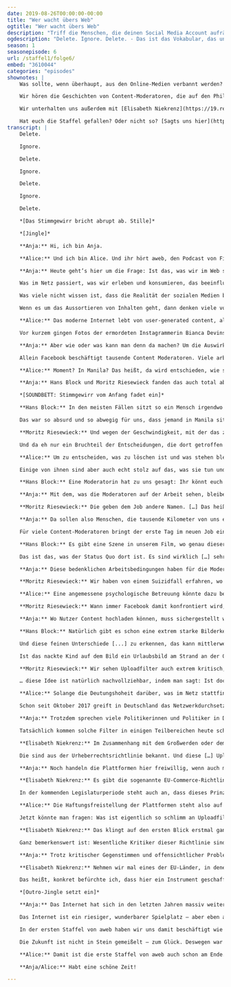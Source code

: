 ```yaml
---
date: 2019-08-26T00:00:00-00:00
title: "Wer wacht übers Web"
ogtitle: "Wer wacht übers Web"
description: "Triff die Menschen, die deinen Social Media Account aufräumen. What? Jetzt das Staffelfinale von aweb hören!"
ogdescription: "Delete. Ignore. Delete. - Das ist das Vokabular, das unsere #digitale Realität bestimmt. Die neue Folge #awebpodcast erkundet die #Schattenindustrie der #ContentModeration, also die Welt hinter Facebook und Co. Jetzt hören!"
season: 1
seasonepisode: 6
url: /staffel1/folge6/
embed: "3610044"
categories: "episodes"
shownotes: |
    Was sollte, wenn überhaupt, aus den Online-Medien verbannt werden? Und wer sollte gewalttätige und explizite Inhalte überprüfen, um zu entscheiden, ob sie für die Öffentlichkeit in Ordnung sind? Tausende von Menschen auf der ganzen Welt arbeiten täglich lange, schwierige Stunden als Content-Moderatoren zur Unterstützung von Websites wie Facebook, Twitter und YouTube. Sie orientieren sich an komplexen und sich verändernden Richtlinien und ihre Arbeit kann zu psychologischen Traumata führen. Aber die Praxis der Inhaltsmoderation wirft auch Fragen nach Zensur und freier Meinungsäußerung im Internet auf.

    Wir hören die Geschichten von Content-Moderatoren, die auf den Philippinen arbeiten, erzählt von den beiden Regisseuren der großartigen Dokumentation [“The Cleaners”](http://www.thecleaners-film.de/#trailer), Hans Block and Moritz Riesewieck.

    Wir unterhalten uns außerdem mit [Elisabeth Niekrenz](https://19.re-publica.com/de/member/20981), politische Referentin bei dem Digitale Gesellschaft e.V, über Regulationen. Und wir reden darüber, wer hier eigentlich was entscheiden kann, soll, darf.

    Hat euch die Staffel gefallen? Oder nicht so? [Sagts uns hier](https://mzl.la/awebumfrage)
transcript: |
    Delete.

    Ignore.

    Delete.

    Ignore.

    Delete.

    Ignore.

    Delete.

    *[Das Stimmgewirr bricht abrupt ab. Stille]*

    *[Jingle]*

    **Anja:** Hi, ich bin Anja.

    **Alice:** Und ich bin Alice. Und ihr hört aweb, den Podcast von Firefox. Hier widmen wir uns den Themen, die das Netz bewegen – denn was das Netz bewegt, das bewegt auch den Rest. Die Grenze zwischen online und offline ist längst Geschichte. Das Virtuelle ist real. Deshalb wollen und müssen wir es ernst nehmen.

    **Anja:** Heute geht’s hier um die Frage: Ist das, was wir im Web sehen, Videos, Social Media Posts und sowas, alles was wir sehen könnten? Und wenn nicht,  wer entscheidet eigentlich, was auf sozialen Medien passieren kann– und was nicht?

    Was im Netz passiert, was wir erleben und konsumieren, das beeinflusst unsere Wahrnehmung vom Rest der Welt. Das Internet ist real, und es schafft Realitäten. Aber: In wessen Realität leben wir da eigentlich? Wer sagt, wo's lang geht und wo nicht? Aktuell sind das neben länderspezifischen Regulationen vor allem auch die großen Plattformen. Wir sprechen vielleicht von unserem Facebook-Konto, unserem Twitter-Account oder unserem Instagram – aber was da erscheinen und bleiben darf, was gesagt werden kann und was unsagbar ist, ist nicht immer so klar. Wir, als diejenigen, die diese Netzwerke mit Leben füllen, haben wenig bis nichts zu sagen. Wir sind nur zu Gast in der digitalen Realität der Plattformen. Und die kann jederzeit und ohne Vorwarnung geändert werden.

    Was viele nicht wissen ist, dass die Realität der sozialen Medien bereits eine gefilterte ist. Ja, heute schon.

    Wenn es um das Aussortieren von Inhalten geht, dann denken viele von euch bestimmt gleich an die Uploadfilter, die im Zuge der EU-Urheberrechtsreform eingeführt werden sollen. Gegen den umstrittenen Artikel 13 der Reform wurde massiv demonstriert. Darüber haben wir auch in unserer ersten Folge, „Das Web wählt mit“, gesprochen. Hört da ruhig nochmal rein, falls das Thema jetzt doch eher neu ist. Tatsächlich ist es aber so, dass zumindest die sozialen Medien schon lange gefiltert werden. Das nennt sich dann Content Moderation.

    **Alice:** Das moderne Internet lebt von user-generated content, also von Bildern, Videos und Texten, die wir hochladen. Die Anzahl der Uploads steigt ständig. Einen Überblick zu behalten ist da nahezu unmöglich. So passiert es auch immer wieder, dass fragwürdige Inhalte im Netz landen, die man nicht sehen will.

    Vor kurzem gingen Fotos der ermordeten Instagrammerin Bianca Devins durchs Netz. Der mutmaßliche Mörder hatte die Bilder offenbar selbst gepostet. Die Fotos der Leiche wurden vielfach geteilt und blieben auch deshalb erschreckend lange online. Selbst die Angehörigen der Ermordeten bekamen die schrecklichen Bilder zu Gesicht. Auf Facebook schrieb Biancas Stiefmutter: „Ich werde für immer diese Bilder im Kopf haben, wenn ich an sie denke. Wenn ich meine Augen schließe, verfolgen sie mich.“

    **Anja:** Aber wie oder was kann man denn da machen? Um die Auswirkungen von schädlichem Nutzerverhalten zu mildern, beschäftigen viele Plattformen sogenannte Content Moderatoren. Manche arbeiten direkt bei der Plattform, andere extern.

    Allein Facebook beschäftigt tausende Content Moderatoren. Viele arbeiten bei Sub-Unternehmen in Manila, der Hauptstadt der Philippinen. Von dort aus sorgen sie dafür, dass wir nicht alles zu Gesicht bekommen, was hochgeladen wird.

    **Alice:** Moment? In Manila? Das heißt, da wird entschieden, wie sich unsere Social Media Realität formt?

    **Anja:** Hans Block und Moritz Riesewieck fanden das auch total abgefahren und haben den absolut empfehlenswerten Dokumentarfilm „The Cleaners“ gemacht. Ihr Film erzählt die Geschichte einer gigantischen Schattenindustrie, in der digitale Zensur und Ideologien das bestimmen, was wir Nutzer von Sozialen Medien als Realität wahrnehmen. Es geht hierbei um viel mehr, als bloße Filterblasen.

    *[SOUNDBETT: Stimmgewirr vom Anfang fadet ein]*

    **Hans Block:** In den meisten Fällen sitzt so ein Mensch irgendwo im 23. Stock irgendwo über der Stadt Manila oder in einem anderen Outsourcing-Hotspot weltweit. Sitzt in einem Großraumbüro, wo diese klassischen Arbeitskabinen drin sind, die man auch so von Call-Centern kennt, und klickt sich den ganzen Tag durch tausende Bilder und Videos unterschiedlicher Art, von […] Hassrede über Pornographie, teils sehr abartige Pornographie […], Terror-Videos, Gewalt-Videos und so weiter, und muss dann immer innerhalb von wenigen Sekunden entscheiden: Darf bleiben, oder muss gelöscht werden. Das nennt sich dann „delete oder ignore“.

    Das war so absurd und so abwegig für uns, dass jemand in Manila sitzend, 10.000 Kilometer entfernt von unserer Heimat, plötzlich darüber entscheidet, was hier in Deutschland ein Hass-Post ist, der gelöscht werden muss, […] oder eben nicht.

    **Moritz Riesewieck:** Und wegen der Geschwindigkeit, mit der das zu bearbeiten ist, greifen die dann auch meist einfach zu Google Translate, haben sie uns erzählt.

    Und da eh nur ein Bruchteil der Entscheidungen, die dort getroffen werden, kontrolliert wird von einem Vorarbeiter oder einer Vorarbeiterin, können die sich das auch erlauben, im Zweifel für die Geschwindigkeit zu entscheiden und dann lieber zu übersetzen durch Google Translate, statt das weiterzuleiten, wie eigentlich das Prozedere sein sollte, an einen language specialist

    **Alice:** Um zu entscheiden, was zu löschen ist und was stehen bleiben darf, bekommen die Moderatoren von den Plattformen oft umfangreiche Regelwerke an die Hand. Die zu verinnerlichen und dann in Sekundenschnelle Entscheidungen treffen zu müssen, ist allerdings keine einfache Aufgabe.

    Einige von ihnen sind aber auch echt stolz auf das, was sie tun und den Beitrag, den sie leisten. Sie sehen sich selbst als eine Art Netzpolizei. Das haben sie jedenfalls den Filmemachern gesagt.

    **Hans Block:** Eine Moderatorin hat zu uns gesagt: Ihr könnt euch gar nicht vorstellen, wie das Internet aussähe, wenn wir nur für ein paar Stunden nicht arbeiten würden. Es wäre eine totale Hölle; es wäre ein totales Chaos, was euch da begegnen würde. […] Das hat uns überrascht, und das musste man auch erstmal begreifen in dem Moment, weil man natürlich sich vorstellen konnte, für einen so geringen Lohn so viele Stunden vor dem Rechner zu sitzen und mit einem Bildermeer voller Horror konfrontiert zu sein jeden Tag – das ist erstmal nur schlimm. Sie suchen sich aber einen Weg und füllen diese Arbeit mit einem Sinn, mit einem Inhalt, und machen das sozusagen als 'ne Art Mission.

    **Anja:** Mit dem, was die Moderatoren auf der Arbeit sehen, bleiben sie allein. Hans und Moritz sagen: Die Content-Moderatoren unterschreiben Schweigepflichtserklärungen, die es ihnen verbieten, selbst mit engsten Angehörigen und Freunden über das Gesehene zu sprechen. Dabei wissen viele Content-Moderatoren anfangs gar nicht, worauf sie sich einlassen. Die Firmen tun nämlich ihr möglichstes, um auch das geheim zu halten.

    **Moritz Riesewieck:** Die geben dem Job andere Namen. […] Das heißt dann oftmals, 'Community Operations Analytic' oder 'Data Analysts' werden diese Leute genannt. Auch bei der Jobausschreibung wird das Ganze noch großzügig umschrieben, was da stattfindet. Das heißt in vielen Fällen wissen die Bewerberinnen und Bewerber um diesen Job gar nicht, worum sie sich bewerben.

    **Anja:** Da sollen also Menschen, die tausende Kilometer von uns entfernt in einer anderen Kultur leben, darüber entscheiden, was wir hier in Europa zu Gesicht bekommen dürfen und was nicht. Das ist doch ein verantwortungsvoller und vor allem auch extrem wichtiger Job. Man sollte meinen, die Plattformen würden alles tun, um die besten Leuten dafür zu rekrutieren und ihnen die beste Ausbildung zuteil werden zu lassen. Stattdessen werden in Manila und anderen Outsourcing-Hotspots Leute auf der Straße angesprochen und mit vagen Versprechen gelockt.

    Für viele Content-Moderatoren bringt der erste Tag im neuen Job ein böses Erwachen. Wenn die Neueinsteiger dann klar sehen, ist es aber oft schon zu spät.

    **Hans Block:** Es gibt eine Szene in unserem Film, wo genau dieser Moment von einer Content-Moderatorin beschrieben wird, wo sie sagt: Und plötzlich habe ich ein Bild gesehen, auf dem ein Kind zu sehen war, dass voller Sperma bespritzt war. Und ich wusste in diesem Moment, ich ertrag' nicht, das zu sehen; ich muss diesen Job verlassen. Und sie ist zittrig zu ihrem Vorarbeiter gegangen und hat gesagt: Ich kann das nicht, ich muss hier weg. Ich ertrage das nicht. Und die einzige Antwort, die sie zu hören bekommen hat war, dass der Teamleiter gesagt hat: Du hast einen Vertrag unterschrieben. Du musst jetzt hier weiter arbeiten. Und dann hat sie das gemacht.

    Das ist das, was der Status Quo dort ist. Es sind wirklich […] sehr, sehr bedenkliche Arbeitsbedingungen.

    **Anja:** Diese bedenklichen Arbeitsbedingungen haben für die Moderatoren schwerwiegende Folgen. Einige entwickeln posttraumatische Belastungsstörungen – so, wie zum Beispiel Soldaten nach einem Kriegseinsatz. Mit diesen Problemen bleiben viele Content-Moderatoren in Manila allein. Das hat in der Vergangenheit schon zu dramatischen Konsequenzen geführt.

    **Moritz Riesewieck:** Wir haben von einem Suizidfall erfahren, wo ein Content Moderator […] spezialisiert war für [...] Suizidtaten. Also self-harm Videos, wo Leute sich selbst verletzten oder sich selbst umbringen, musste der täglich moderieren; hat öfter darum gebeten versetzt zu werden von dieser Position, weil er es nicht mehr ertragen konnte. Dem wurde nicht nachgegeben vom Unternehmen, und schließlich hat er sich selbst erhängt in seiner Wohnung – vor einem Laptop. Und das ist kein Einzelfall, wie uns bestätigt wurde von anderen Moderatoren. Es ist ein wirklich ernstzunehmendes Problem dieser Industrie.

    **Alice:** Eine angemessene psychologische Betreuung könnte dazu beitragen, solche Vorfälle zu verhindern. Wenn es darum geht, eine solche Betreuung für ihre Content-Moderatoren zu stellen, ziehen viele Plattformen sich aber aus der Affäre. So haben das jedenfalls Moritz und Hans am Beispiel von Facebook erlebt.

    **Moritz Riesewieck:** Wann immer Facebook damit konfrontiert wird, dass sie ja psychologische Betreuung gewährleisten müssen für ihre outgesourcten Arbeiterinnen und Arbeiter, wann immer jemand sie darauf anspricht, verkünden sie ja, dass sie die Outsourcing-Partner darauf hingewiesen haben, dass eine solche psychologische Betreuung zu gewährleisten sei. Damit hört dann aber auch die Verantwortlichkeit Facebooks auf. […]

    **Anja:** Wo Nutzer Content hochladen können, muss sichergestellt werden, dass es sich nicht um illegale oder schädliche Inhalte handelt – klar. Für Content-Moderatoren ist der Job aber oft zu viel. Sind automatisierte Uploadfilter also vielleicht doch eine Lösung? Könnte künstliche Intelligenz die menschlichen Moderatoren entlasten? Moritz und Hans haben sich auch mit dieser Frage beschäftigt.

    **Hans Block:** Natürlich gibt es schon eine extrem starke Bilderkennungs-Software, die uns sagen kann: Da befindet sich Blut in dem Bild, da befindet sich ein Panzer in dem Bild, da befindet sich ein Air Strike – also ein Bombeneinschlag – in diesem Bild. Das ist machbar. Doch der Kontext dieses Bildes ist das Entscheidende, denn ein Bild kann zum Beispiel einen Nachrichtenwert haben. Also ein Bombeneinschlag kann sehr wichtig sein zu senden, weil man dann mitkommt: Da, in dieser Region, hat gerade ein Bombeneinschlag […] stattgefunden. Ein Bild kann aber auch als Propaganda-Material – was ganz, ganz ähnlich aussieht – verwendet werden, vom Islamischen Staat beispielsweise.

    Und diese feinen Unterschiede [...] zu erkennen, das kann mittlerweile eine Maschine noch nicht. Dafür bedarf es Menschen, die den Kontext erkennen, die das kontextualisieren, und im Zweifel genau diese sehr, sehr schwammige und graue Zone sich da durch manövrieren von hunderten von Regeln, die sie von Facebook haben, und entscheiden: Ist das jetzt erlaubt oder ist das nicht erlaubt?

    Ist das nackte Kind auf dem Bild ein Urlaubsbild am Strand an der Ostsee im FKK-Bereich, was unbedenklich ist, oder ist es […] ein Kindesmissbrauchs-Video, oder kinderpornographisches Material? Diese feinen Unterschiede muss man als Mensch erkennen; das kann leider eine Maschine noch nicht leisten. Deswegen wird uns dieser Job auch in den nächsten Jahren noch sehr, sehr weiter beschäftigen, weil ja auch die Zahlen von Uploads immer größer werden. […] Das Material, was hochgeladen wird, vermehrt sich ja ungemein, und es braucht immer mehr Leute, die dafür sorgen, dass unsere sozialen Netzwerke – ich benutz' jetzt Anführungsstriche – „hygienisch“ bleiben.

    **Moritz Riesewieck:** Wir sehen Uploadfilter auch extrem kritisch, denn...

    … diese Idee ist natürlich nachvollziehbar, indem man sagt: Ist doch besser, wenn man das gleich rausfischt, als wenn das jetzt schon die Runde gemacht hat. Führt aber ja dazu, dass wir als Öffentlichkeit gar nicht mehr mitbekommen, was alles verschwindet in jeder Sekunde. Wir können ja gar nicht mehr nachvollziehen, welche Firmen welchen Inhalt aus welchen Beweggründen rausgenommen haben.

    **Alice:** Solange die Deutungshoheit darüber, was im Netz stattfinden darf, teilweise bei den Plattformen bleibt, bleiben wir als Nutzer auch beschränkt auf ihre Sicht der Welt. Wir haben kaum eine Möglichkeit, gegen Fehlentscheidungen vorzugehen – und Fehlentscheidungen sind nun mal vorprogrammiert, wenn die Entscheidung "delete or ignore" blitzschnell gefällt werden muss. Und das ist noch der günstigste Fall: Die bestehende Regulation ermöglicht grundsätzlich auch gezielte Zensur. Sollte eine Plattform eines Tages entscheiden, beispielsweise Content aus einer bestimmten politischen Richtung nicht mehr zu zeigen, sind wir der facto machtlos dagegen. Mit wenigen Knopfdrücken können die Plattformen unsere Realität einschneidend beschränken – heute schon.Trotzdem wird das Netz fröhlich weiter reguliert – auch seitens der Politik.

    Schon seit Oktober 2017 greift in Deutschland das Netzwerkdurchsetzungsgesetz. Das reguliert den Umgang mit Hasskriminalität und anderen rechtswidrigen Inhalten auf sozialen Netzwerken. Seitdem müssen die Plattformen es ermöglichen, möglicherweise illegale Inhalte schnell und unkompliziert zu melden. Vor allem werden sie aber dazu verpflichtet, solche Inhalte nach Prüfung zeitnah zu löschen, oder zumindest den Zugang dazu zu sperren. Klingt erstmal vernünftig, birgt aber so einige Tücken. Zum Beispiel sperrte Twitter vor der Europawahl einige deutsche Satire-Accounts wegen des Verdachts auf Wahlbeeinflussung. Satire darf alles? Nur, wenn der Content Moderator den Witz versteht. Ups.

    **Anja:** Trotzdem sprechen viele Politikerinnen und Politiker in Deutschland und auf EU-Ebene sich weiterhin für eine flächendeckende Einführung von Uploadfiltern aus. Das würde bedeuten, dass bestimmte Inhalte gar nicht mehr hochgeladen werden können, die Netz-Öffentlichkeit also nicht mehr erreichen.

    Tatsächlich kommen solche Filter in einigen Teilbereichen heute schon zur Anwendung, ohne, dass viel darüber geredet wird. Auf EU-Ebene werden Uploadfilter zum Beispiel zur Bekämpfung von Terror-Propaganda benutzt. Und das könnte noch weitreichende Folgen haben, sagt Elisabeth Niekrenz. Sie arbeitet als politische Referentin bei dem Digitale Gesellschaft e.V. und hat sich ausführlich mit dem Thema beschäftigt.

    **Elisabeth Niekrenz:** Im Zusammenhang mit dem Großwerden oder dem Aufkommen des Islamischen Staates, oder vor allem auch, als der Islamische Staat davon abgekommen ist, eigene Websites zu haben, sondern stärker Social Media genutzt hat, um groß zu werden, […] da sind Bemühungen laut geworden – international, aber auch eben in der EU – das einzudämmen. Insbesondere seit 2015 macht die EU-Kommission den Anbietern relativ starken Druck. Man hat also das sogenannte EU-Internetforum zusammengerufen. […] Zunächst waren da Microsoft, YouTube, […] Facebook und Twitter […] sozusagen dabei, und die haben nun versucht, Maßnahmen auszuarbeiten, wie man gegen terroristische Inhalte vorgehen kann. Und zwar haben sie begonnen, 'ne elektronische Filterung einzuführen, sogenannte Uploadfilter.

    Die sind aus der Urheberrechtsrichtlinie bekannt. Und diese […] Uploadfilter sollen also terroristische Inhalte wiedererkennen – vielleicht sogar erkennen – und automatisch den Upload verhindern, oder, wenn sie schon hochgeladen worden sind, sie im Nachhinein […] herausnehmen.

    **Anja:** Noch handeln die Plattformen hier freiwillig, wenn auch mit einigem Druck. Das könnte sich aber schon bald ändern. Der sogenannte Digital Services Act soll die Anbieter künftig per Gesetz verpflichten, ihre Netzwerke strenger zu kontrollieren und zu regulieren. Das Regelwerk hierzu möchte die EU flächendeckend für alle Mitgliedstaaten vorgeben. Sollte das so passieren, wäre das Internet, wie wir es kennen, womöglich Geschichte. Elisabeth Niekrenz erklärt, warum.

    **Elisabeth Niekrenz:** Es gibt die sogenannte EU-Commerce-Richtlinie. Das ist ein Regelwerk aus dem Anfang der 2000er-Jahre, und das enthält eine Haftungsfreistellung für Internet-Anbieter im Hinblick auf die Inhalte, die User bei ihnen hochladen. Da steht also drin, die Mitgliedstaaten dürfen Plattformen nicht dazu verpflichten, sogenannte generelle Überwachungspflichten einzuführen. [...] Sie können sozusagen nur dann verpflichtet werden oder verantwortlich gemacht für Inhalte, wenn sie von denen wissen. […] Dieses Haftungsprivileg ist eigentlich 'ne Voraussetzung für die […] user-generated-content-Plattformen, so wir sie kennen, wo alle möglichen Leute was hochladen können.

    In der kommenden Legislaturperiode steht auch an, dass dieses Prinzip ganz allgemein überarbeitet werden soll.

    **Alice:** Die Haftungsfreistellung der Plattformen steht also auf der Kippe – und damit auch das Internet, so wie wir es kennen.

    Jetzt könnte man fragen: Was ist eigentlich so schlimm an Uploadfiltern? Ich will ja keine Enthauptungs-Videos sehen, und auch keine Leichen und keine Kinderpornographie. Wenn die sozialen Netzwerke das alles jetzt filtern müssen, das ist doch super. Dagegen kann doch niemand ernsthaft was haben. So argumentiert auch die Politik gern. Elisabeth Niekrenz sieht das Ganze ein bisschen anders. Sie findet sogar: An der Verordnung zur Bekämpfung von Terror-Propaganda lässt das Problem sich sehr gut erkennen.

    **Elisabeth Niekrenz:** Das klingt auf den ersten Blick erstmal ganz vernünftig, was da drinsteht. Da geht es um so etwas wie den Aufruf zu oder die Befürwortung von terroristischen Straftaten, die Förderung von Aktivitäten von terroristischen Vereinigungen. […] Das kann man zunächst gut nachvollziehen. Das Problematische an dieser Definition ist, dass sie noch nicht sagt, was eine terroristische Straftat ist oder eine terroristische Vereinigung und dazu auf eine ältere EU-Richtlinie verweist von 2017, die ihrer Zeit erheblich kritisiert worden ist von Menschenrechtsorganisationen. Darin wird nämlich zum Beispiel das Kapern von öffentlichen Verkehrsmitteln oder Gütertransportmitteln mit dem Ziel, eine öffentliche Stelle oder internationale Organisation rechtswidrig zu einem Tun oder Unterlassen zu zwingen, als terroristische Straftat klassifiziert. Und da kann man jetzt natürlich überlegen, na ja, ich weiß nicht, wenn „Ende Gelände“ mal 'nen Linienbus kapern sollte, sich dessen bemächtigt und damit möglicherweise 'ne Blockade gegen die Polizei aufbaut, ist das dann wirklich Terrorismus? Und da kommen wir so'n bisschen in den Bereich, wo also durchaus auch politischer Aktionismus betroffen sein kann.

    Ganz bemerkenswert ist: Wesentliche Kritiker dieser Richtlinie sind zum Beispiel drei UN-Sonderberichterstatter, die sich mit Meinungsfreiheit, Informationsfreiheit und den […] Menschenrechten im Anti-Terror-Kampf auseinandersetzen, die einen gemeinsamen Bericht verfasst haben und in diesem Bericht die EU-Institutionen explizit darauf hinweisen, dass auch solche Inhalte, die den Staat angreifen, schockieren oder stören vom Recht auf freie Meinungsäußerung umfasst sind.

    **Anja:** Trotz kritischer Gegenstimmen und offensichtlicher Probleme will die Politik in Zukunft immer mehr auf automatische Uploadfilter setzen. Horst Seehofer etwa forderte schon 2018, dass terroristische Inhalte im Netz binnen einer Stunde erkannt und entfernt werden müssten. Er ist außerdem für eine Ausweitung der Filterung auf Kinderpornographie und alle anderen rechtswidrigen Bereiche. Wozu das führen könnte, dazu braucht es nicht viel Fantasie, meint Elisabeth Niekrenz:**

    **Elisabeth Niekrenz:** Nehmen wir mal eines der EU-Länder, in denen es sehr stark rechtsstaatswidrige Tendenzen gibt. Sagen wir mal, die ungarische Regierung nimmt es sich vor, bestimmte kritische Inhalte aus dem Netz zu verbannen. Da haben zum Beispiel Journalisten jetzt 'n Video, 'ne Dokumentation erstellt, die Missstände in der ungarischen Regierung aufzeigt. […] Im schlimmsten Fall, wenn wir […] dazu kommen, dass wir sozusagen 'ne Filter-Infrastruktur haben, die verpflichtend auf allen Plattformen gilt und für die es keine Rechtsmittel gibt, und das ist derzeit der Fall, dann könnten Ermittlungsbehörden einfach die Hashes von diesem Video in die Datenbank, die sozusagen dazu dienen soll, die Uploadfilter zu füttern oder zu bestücken, hochladen, und dann würde der Upload an allen Stellen unterbunden werden. […]

    Das heißt, konkret befürchte ich, dass hier ein Instrument geschaffen wird, wo, sobald die falschen Personen an die Stellen kommen, an denen sie entscheiden können, 'n sehr, sehr starker Missbrauch stattfinden kann, der dazu dienen kann, politischen Widerstand, politische Opposition auch, schlicht […] klein zu halten. Und das halte ich zu einem Zeitpunkt, zu dem autoritäre Regierungen an vielen Orten der Welt, auch in Europa, an Auftrieb gewinnen, für 'ne ganz, ganz schlechte Idee.

    *[Outro-Jingle setzt ein]*

    **Anja:** Das Internet hat sich in den letzten Jahren massiv weiterentwickelt. Es ist jetzt ein junger Erwachsener! Es kann schon sein, dass es da neue, veränderte Regeln braucht. Wie die aussehen sollen und wer darüber entscheiden darf, ist allerdings noch offen.

    Das Internet ist ein riesiger, wunderbarer Spielplatz – aber eben auch viel mehr als das. Es ist ein unverzichtbarer Teil unserer Gesellschaft geworden; ein Ort, der zugleich überall und nirgendwo existiert; ein Ort, den wir von überall her erreichen können; ein Ort, an dem alles möglich ist – noch. Politik und Plattformen sind jedoch gerade dabei, das grundlegend zu ändern.

    In der ersten Staffel von aweb haben wir uns damit beschäftigt wie das Internet Wahlen beeinflusst. Wir haben über die Kinder geredet, die ganz selbstverständlich in der digitalen Welt aufwachsen und sich dort oft besser zurechtfinden als ihre Eltern. Wir haben herausgefunden, wie die Influencer-Kultur unsere Vorstellung von Ruhm und Erfolg verändert hat. Wir wollten wissen, wie düster das mysteriöse Darknet wirklich ist, und wir sind der Frage nachgegangen: Wie sieht die Zukunft des Web aus?

    Die Zukunft ist nicht in Stein gemeißelt – zum Glück. Deswegen war unsere Folge zum Thema auch eher spekulativ. Aber es gibt einen klaren Trend. Der geht dahin, dass immer weniger Leute immer schneller darüber entscheiden, was wir im Netz zu sehen kriegen – und was eben nicht. Content Moderation, Uploadfilter und Co. sind nur einige Beispiele dafür. Die Absichten dahinter mögen gut sein – das Missbrauchspotential aber ist riesig. Als Netzbürgerinnen und Netzbürger stehen wir vor der Frage: Sind wir bereit, immer mehr Freiheit zu opfern für einen Anschein von Sicherheit – oder wollen wir ein anderes, ein offeneres Internet, so wie es ursprünglich gedacht war? Diese Frage muss jeder für sich selbst beantworten, und das können wir nur, wenn wir informiert sind. Wir hoffen, dass wir mit diesem Podcast ein Stück weit dazu beitragen konnten.

    **Alice:** Damit ist die erste Staffel von aweb auch schon am Ende. Aber Firefox kämpft natürlich weiter für euch – keine Frage. Wenn dir dieser Podcast gefallen hat, dann nimm' doch an unserer Umfrage teil und verrate uns, worüber du in Zukunft gern mehr hören würdest. Wenn der Podcast dir nicht gefallen hat – erstmal: Respekt, dass du's bis hierhin ausgehalten hast! Nimm' gern trotzdem an der Umfrage teil und sag' uns, was wir besser machen können. Ihr findet die Umfrage unter www.mzl.la/awebumfrage. Den Link zur Umfrage findet ihr natürlich auch in den Shownotes. Wir würden uns freuen, an dieser Stelle schon ganz bald weiter zu machen – mit neuen Themen, die das Web bewegen. Bis dahin...

    **Anja/Alice:** Habt eine schöne Zeit!

---
```

